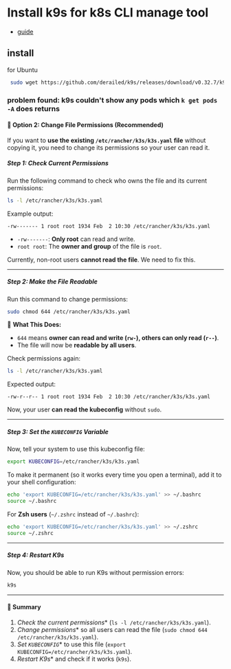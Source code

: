 # Install k9s for k8s CLI manage tool

- [guide](https://k9scli.io/topics/install/)

## install

for Ubuntu

```bash
 sudo wget https://github.com/derailed/k9s/releases/download/v0.32.7/k9s_linux_amd64.deb && sudo apt install ./k9s_linux_amd64.deb && sudo rm k9s_linux_amd64.deb
```

### problem found: k9s couldn't show any pods which `k get pods -A` does returns

#### **🔹 Option 2: Change File Permissions (Recommended)**
If you want to **use the existing `/etc/rancher/k3s/k3s.yaml` file** without copying it, you need to change its permissions so your user can read it.

##### **Step 1: Check Current Permissions**
Run the following command to check who owns the file and its current permissions:
```bash
ls -l /etc/rancher/k3s/k3s.yaml
```
Example output:
```
-rw------- 1 root root 1934 Feb  2 10:30 /etc/rancher/k3s/k3s.yaml
```
- `-rw-------`: **Only root** can read and write.
- `root root`: The **owner and group** of the file is `root`.

Currently, non-root users **cannot read the file**. We need to fix this.

---

##### **Step 2: Make the File Readable**
Run this command to change permissions:
```bash
sudo chmod 644 /etc/rancher/k3s/k3s.yaml
```
🔹 **What This Does:**
- `644` means **owner can read and write (`rw-`), others can only read (`r--`)**.
- The file will now be **readable by all users**.

Check permissions again:
```bash
ls -l /etc/rancher/k3s/k3s.yaml
```
Expected output:
```
-rw-r--r-- 1 root root 1934 Feb  2 10:30 /etc/rancher/k3s/k3s.yaml
```
Now, your user **can read the kubeconfig** without `sudo`.

---

##### **Step 3: Set the `KUBECONFIG` Variable**
Now, tell your system to use this kubeconfig file:
```bash
export KUBECONFIG=/etc/rancher/k3s/k3s.yaml
```
To make it permanent (so it works every time you open a terminal), add it to your shell configuration:
```bash
echo 'export KUBECONFIG=/etc/rancher/k3s/k3s.yaml' >> ~/.bashrc
source ~/.bashrc
```
For **Zsh users** (`~/.zshrc` instead of `~/.bashrc`):
```bash
echo 'export KUBECONFIG=/etc/rancher/k3s/k3s.yaml' >> ~/.zshrc
source ~/.zshrc
```

---

##### **Step 4: Restart K9s**
Now, you should be able to run K9s without permission errors:
```bash
k9s
```

---

#### **🚀 Summary**
1. *Check the current permissions** (`ls -l /etc/rancher/k3s/k3s.yaml`).  
2. *Change permissions** so all users can read the file (`sudo chmod 644 /etc/rancher/k3s/k3s.yaml`).  
3. *Set `KUBECONFIG`** to use this file (`export KUBECONFIG=/etc/rancher/k3s/k3s.yaml`).  
4. *Restart K9s** and check if it works (`k9s`).  

